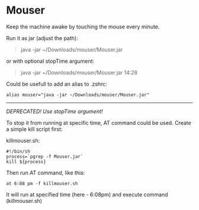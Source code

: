 # Mouser
Keep the machine awake by touching the mouse every minute.

Run it as jar (adjust the path):
> java -jar ~/Downloads/mouser/Mouser.jar

or with optional stopTime argument:
> java -jar ~/Downloads/mouser/Mouser.jar 14:28

Could be usefull to add an alias to .zshrc:
```
alias mouser="java -jar ~/Downloads/mouser/Mouser.jar"
```

-----------
_DEPRECATED! Use stopTime argument!_

To stop it from running at specific time, AT command could be used. 
Create a simple kill script first:

killmouser.sh:
```
#!/bin/sh
process=`pgrep -f Mouser.jar`
kill ${process}
```

Then run AT command, like this:
```
at 6:08 pm -f killmouser.sh
```

It will run at specified time (here - 6:08pm) and execute command (killmouser.sh)

